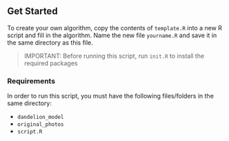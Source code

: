 ## Get Started
To create your own algorithm, copy the contents of `template.R` into a new R script and fill in the algorithm. Name the new file `yourname.R` and save it in the same directory as this file.

> IMPORTANT: Before running this script, run `init.R` to install the required packages

### Requirements
In order to run this script, you must have the following files/folders in the same directory:
- `dandelion_model`
- `original_photos`
- `script.R`